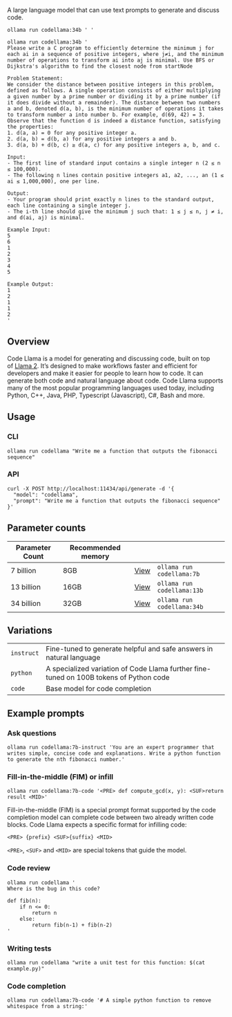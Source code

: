 A large language model that can use text prompts to generate and discuss code.

```
ollama run codellama:34b ' '
```

```
ollama run codellama:34b '
Please write a C program to efficiently determine the minimum j for each ai in a sequence of positive integers, where j≠i, and the minimum number of operations to transform ai into aj is minimal. Use BFS or Dijkstra's algorithm to find the closest node from startNode

Problem Statement:
We consider the distance between positive integers in this problem, defined as follows. A single operation consists of either multiplying a given number by a prime number or dividing it by a prime number (if it does divide without a remainder). The distance between two numbers a and b, denoted d(a, b), is the minimum number of operations it takes to transform number a into number b. For example, d(69, 42) = 3. Observe that the function d is indeed a distance function, satisfying the properties:
1. d(a, a) = 0 for any positive integer a.
2. d(a, b) = d(b, a) for any positive integers a and b.
3. d(a, b) + d(b, c) ≥ d(a, c) for any positive integers a, b, and c.

Input:
- The first line of standard input contains a single integer n (2 ≤ n ≤ 100,000).
- The following n lines contain positive integers a1, a2, ..., an (1 ≤ ai ≤ 1,000,000), one per line.

Output:
- Your program should print exactly n lines to the standard output, each line containing a single integer j.
- The i-th line should give the minimum j such that: 1 ≤ j ≤ n, j ≠ i, and d(ai, aj) is minimal.

Example Input:
5
6
1
2
3
4
5

Example Output:
1
2
1
1
2
'
```
## Overview

Code Llama is a model for generating and discussing code, built on top of [Llama 2](https://ollama.ai/library/llama2). It’s designed to make workflows faster and efficient for developers and make it easier for people to learn how to code. It can generate both code and natural language about code. Code Llama supports many of the most popular programming languages used today, including Python, C++, Java, PHP, Typescript (Javascript), C#, Bash and more.

## Usage

### CLI

```
ollama run codellama "Write me a function that outputs the fibonacci sequence"
```

### API

```
curl -X POST http://localhost:11434/api/generate -d '{
  "model": "codellama",
  "prompt": "Write me a function that outputs the fibonacci sequence"
}'
```

## Parameter counts

|Parameter Count|Recommended memory|||
|---|---|---|---|
|7 billion|8GB|[View](https://ollama.ai/library/codellama:7b)|`ollama run codellama:7b`|
|13 billion|16GB|[View](https://ollama.ai/library/codellama:13b)|`ollama run codellama:13b`|
|34 billion|32GB|[View](https://ollama.ai/library/codellama:34b)|`ollama run codellama:34b`|

## Variations

|||
|---|---|
|`instruct`|Fine-tuned to generate helpful and safe answers in natural language|
|`python`|A specialized variation of Code Llama further fine-tuned on 100B tokens of Python code|
|`code`|Base model for code completion|

## Example prompts

### Ask questions

```
ollama run codellama:7b-instruct 'You are an expert programmer that writes simple, concise code and explanations. Write a python function to generate the nth fibonacci number.'
```

### Fill-in-the-middle (FIM) or infill

```
ollama run codellama:7b-code '<PRE> def compute_gcd(x, y): <SUF>return result <MID>'
```

Fill-in-the-middle (FIM) is a special prompt format supported by the code completion model can complete code between two already written code blocks. Code Llama expects a specific format for infilling code:

```
<PRE> {prefix} <SUF>{suffix} <MID>
```

`<PRE>`, `<SUF>` and `<MID>` are special tokens that guide the model.

### Code review

```
ollama run codellama '
Where is the bug in this code?

def fib(n):
    if n <= 0:
        return n
    else:
        return fib(n-1) + fib(n-2)
'
```

### Writing tests

```
ollama run codellama "write a unit test for this function: $(cat example.py)"
```

### Code completion

```
ollama run codellama:7b-code '# A simple python function to remove whitespace from a string:'
```